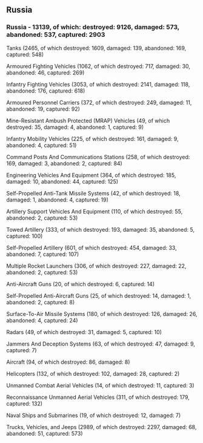 
 
 ## Russia
 
 ### Russia - 13139, of which: destroyed: 9126, damaged: 573, abandoned: 537, captured: 2903

 

 

 Tanks (2465, of which destroyed: 1609, damaged: 139, abandoned: 169, captured: 548)

 Armoured Fighting Vehicles (1062, of which destroyed: 717, damaged: 30, abandoned: 46, captured: 269)

 Infantry Fighting Vehicles (3053, of which destroyed: 2141, damaged: 118, abandoned: 176, captured: 618)

 Armoured Personnel Carriers (372, of which destroyed: 249, damaged: 11, abandoned: 19, captured: 92)

 Mine-Resistant Ambush Protected (MRAP) Vehicles (49, of which destroyed: 35, damaged: 4, abandoned: 1, captured: 9)

 Infantry Mobility Vehicles (225, of which destroyed: 161, damaged: 9, abandoned: 4, captured: 51)

 Command Posts And Communications Stations (258, of which destroyed: 169, damaged: 3, abandoned: 2, captured: 84)

 Engineering Vehicles And Equipment (364, of which destroyed: 185, damaged: 10, abandoned: 44, captured: 125)

 Self-Propelled Anti-Tank Missile Systems (42, of which destroyed: 18, damaged: 1, abandoned: 4, captured: 19)

 Artillery Support Vehicles And Equipment (110, of which destroyed: 55, abandoned: 2, captured: 53)

 Towed Artillery (333, of which destroyed: 193, damaged: 35, abandoned: 5, captured: 100)

 Self-Propelled Artillery (601, of which destroyed: 454, damaged: 33, abandoned: 7, captured: 107)

 Multiple Rocket Launchers (306, of which destroyed: 227, damaged: 22, abandoned: 2, captured: 53)

 Anti-Aircraft Guns (20, of which destroyed: 6, captured: 14)

 Self-Propelled Anti-Aircraft Guns (25, of which destroyed: 14, damaged: 1, abandoned: 2, captured: 8)

 Surface-To-Air Missile Systems (180, of which destroyed: 126, damaged: 26, abandoned: 4, captured: 24)

 Radars (49, of which destroyed: 31, damaged: 5, captured: 10)

 Jammers And Deception Systems (63, of which destroyed: 47, damaged: 9, captured: 7)

 Aircraft (94, of which destroyed: 86, damaged: 8)

 Helicopters (132, of which destroyed: 102, damaged: 28, captured: 2)

 Unmanned Combat Aerial Vehicles (14, of which destroyed: 11, captured: 3)

 Reconnaissance Unmanned Aerial Vehicles (311, of which destroyed: 179, captured: 132)

 Naval Ships and Submarines (19, of which destroyed: 12, damaged: 7)

 Trucks, Vehicles, and Jeeps (2989, of which destroyed: 2297, damaged: 68, abandoned: 51, captured: 573)

